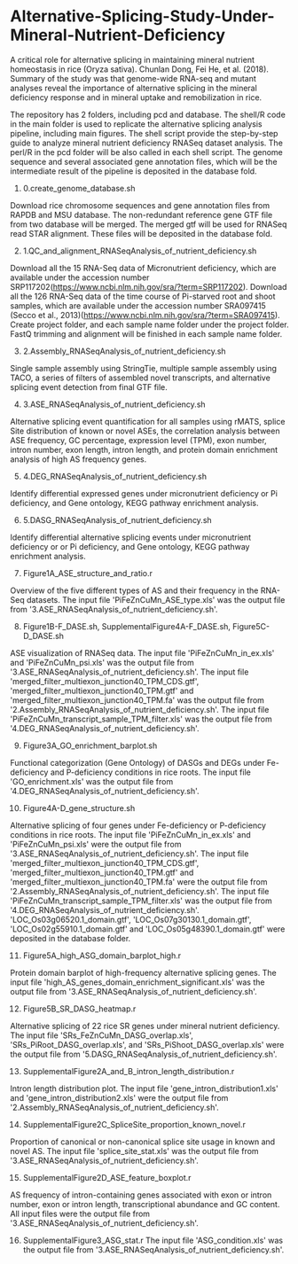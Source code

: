 # Alternative-Splicing-Study-Under-Mineral-Nutrient-Deficiency

A critical role for alternative splicing in maintaining mineral nutrient homeostasis in rice (Oryza sativa). Chunlan Dong, Fei He, et al. (2018). Summary of the study was that genome-wide RNA-seq and mutant analyses reveal the importance of alternative splicing in the mineral deficiency response and in mineral uptake and remobilization in rice.

The repository has 2 folders, including pcd and database. The shell/R code in the main folder is used to replicate the alternative splicing analysis pipeline, including main figures. The shell script provide the step-by-step guide to analyze mineral nutrient deficiency RNASeq dataset analysis. The perl/R in the pcd folder will be also called in each shell script. The genome sequence and several associated gene annotation files, which will be the intermediate result of the pipeline is deposited in the database fold. 
 
1. 0.create_genome_database.sh

Download rice chromosome sequences and gene annotation files from RAPDB and MSU database. The non-redundant reference gene GTF file from two database will be merged. The merged gtf will be used for RNASeq read STAR alignment. These files will be deposited in the database fold.

2. 1.QC_and_alignment_RNASeqAnalysis_of_nutrient_deficiency.sh

Download all the 15 RNA-Seq data of Micronutrient deficiency, which are available under the accession number SRP117202(https://www.ncbi.nlm.nih.gov/sra/?term=SRP117202). Download all the 126 RNA-Seq data of the time course of Pi-starved root and shoot samples, which are available under the accession number SRA097415 (Secco et al., 2013)(https://www.ncbi.nlm.nih.gov/sra/?term=SRA097415). Create project folder, and each sample name folder under the project folder. FastQ trimming and alignment will be finished in each sample name folder.

3. 2.Assembly_RNASeqAnalysis_of_nutrient_deficiency.sh

Single sample assembly using StringTie, multiple sample assembly using TACO, a series of filters of assembled novel transcripts, and alternative splicing event detection from final GTF file.

4. 3.ASE_RNASeqAnalysis_of_nutrient_deficiency.sh

Alternative splicing event quantification for all samples using rMATS, splice Site distribution of known or novel ASEs, the correlation analysis between ASE frequency, GC percentage, expression level (TPM), exon number, intron number, exon length, intron length, and protein domain enrichment analysis of high AS frequency genes.

5. 4.DEG_RNASeqAnalysis_of_nutrient_deficiency.sh

Identify differential expressed genes under micronutrient deficiency or Pi deficiency, and Gene ontology, KEGG pathway enrichment analysis.

6. 5.DASG_RNASeqAnalysis_of_nutrient_deficiency.sh

Identify differential alternative splicing events under micronutrient deficiency or or Pi deficiency, and Gene ontology, KEGG pathway enrichment analysis.

7. Figure1A_ASE_structure_and_ratio.r

Overview of the five different types of AS and their frequency in the RNA-Seq datasets. The input file 'PiFeZnCuMn_ASE_type.xls' was the output file from '3.ASE_RNASeqAnalysis_of_nutrient_deficiency.sh'.

8. Figure1B-F_DASE.sh, SupplementalFigure4A-F_DASE.sh, Figure5C-D_DASE.sh

ASE visualization of RNASeq data. The input file 'PiFeZnCuMn_in_ex.xls' and 'PiFeZnCuMn_psi.xls' was the output file from '3.ASE_RNASeqAnalysis_of_nutrient_deficiency.sh'. The input file 'merged_filter_multiexon_junction40_TPM_CDS.gtf', 'merged_filter_multiexon_junction40_TPM.gtf' and 'merged_filter_multiexon_junction40_TPM.fa' was the output file from '2.Assembly_RNASeqAnalysis_of_nutrient_deficiency.sh'. The input file 'PiFeZnCuMn_transcript_sample_TPM_filter.xls' was the output file from '4.DEG_RNASeqAnalysis_of_nutrient_deficiency.sh'.

9. Figure3A_GO_enrichment_barplot.sh

Functional categorization (Gene Ontology) of DASGs and DEGs under Fe-deficiency and P-deficiency conditions in rice roots. The input file 'GO_enrichment.xls' was the output file from '4.DEG_RNASeqAnalysis_of_nutrient_deficiency.sh'.

10. Figure4A-D_gene_structure.sh

Alternative splicing of four genes under Fe-deficiency or P-deficiency conditions in rice roots. The input file 'PiFeZnCuMn_in_ex.xls' and 'PiFeZnCuMn_psi.xls' were the output file from '3.ASE_RNASeqAnalysis_of_nutrient_deficiency.sh'. The input file 'merged_filter_multiexon_junction40_TPM_CDS.gtf', 'merged_filter_multiexon_junction40_TPM.gtf' and 'merged_filter_multiexon_junction40_TPM.fa' were the output file from '2.Assembly_RNASeqAnalysis_of_nutrient_deficiency.sh'. The input file 'PiFeZnCuMn_transcript_sample_TPM_filter.xls' was the output file from '4.DEG_RNASeqAnalysis_of_nutrient_deficiency.sh'. 'LOC_Os03g06520.1_domain.gtf', 'LOC_Os07g30130.1_domain.gtf', 'LOC_Os02g55910.1_domain.gtf' and 'LOC_Os05g48390.1_domain.gtf' were deposited in the database folder.

11. Figure5A_high_ASG_domain_barplot_high.r

Protein domain barplot of high-frequency alternative splicing genes. The input file 'high_AS_genes_domain_enrichment_significant.xls' was the output file from '3.ASE_RNASeqAnalysis_of_nutrient_deficiency.sh'.

12. Figure5B_SR_DASG_heatmap.r

Alternative splicing of 22 rice SR genes under mineral nutrient deficiency. The input file 'SRs_FeZnCuMn_DASG_overlap.xls', 'SRs_PiRoot_DASG_overlap.xls', and 'SRs_PiShoot_DASG_overlap.xls' were the output file from '5.DASG_RNASeqAnalysis_of_nutrient_deficiency.sh'.

13. SupplementalFigure2A_and_B_intron_length_distribution.r

Intron length distribution plot. The input file 'gene_intron_distribution1.xls' and 'gene_intron_distribution2.xls' were the output file from '2.Assembly_RNASeqAnalysis_of_nutrient_deficiency.sh'.

14. SupplementalFigure2C_SpliceSite_proportion_known_novel.r

Proportion of canonical or non-canonical splice site usage in known and novel AS. The input file 'splice_site_stat.xls' was the output file from '3.ASE_RNASeqAnalysis_of_nutrient_deficiency.sh'.

15. SupplementalFigure2D_ASE_feature_boxplot.r

AS frequency of intron-containing genes associated with exon or intron number, exon or intron length, transcriptional abundance and GC content. All input files were the output file from '3.ASE_RNASeqAnalysis_of_nutrient_deficiency.sh'.

16. SupplementalFigure3_ASG_stat.r 
The input file 'ASG_condition.xls' was the output file from '3.ASE_RNASeqAnalysis_of_nutrient_deficiency.sh'.
 
